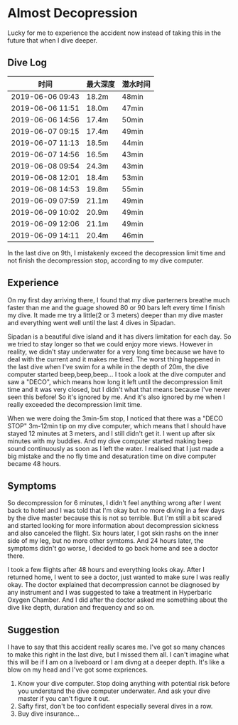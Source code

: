 # Almost Decopression

Lucky for me to experience the accident now instead of taking this in the future that when I dive deeper.


## Dive Log

|时间 | 最大深度 | 潜水时间|
|------|-----|------|
|2019-06-06 09:43 | 18.2m | 48min |
|2019-06-06 11:51 | 18.0m | 47min |
|2019-06-06 14:56 | 17.4m | 50min |
|2019-06-07 09:15 | 17.4m | 49min |
|2019-06-07 11:13 | 18.5m | 44min |
|2019-06-07 14:56 | 16.5m | 43min |
|2019-06-08 09:54 | 24.3m | 43min |
|2019-06-08 12:01 | 18.4m | 53min |
|2019-06-08 14:53 | 19.8m | 55min |
|2019-06-09 07:59 | 21.1m | 49min |
|2019-06-09 10:02 | 20.9m | 49min |
|2019-06-09 12:06 | 21.1m | 49min |
|2019-06-09 14:11 | 20.4m | 46min |

In the last dive on 9th, I mistakenly exceed the decopression limit time and  not finish the decompression stop, according to my dive computer.

## Experience

On my first day arriving there, I found that my dive parterners breathe much faster than me and the guage showed 80 or 90 bars left every time I finish my dive. It made me try a little(2 or 3 meters) deeper than my dive master and everything went well until the last 4 dives in Sipadan.  

Sipadan is a beautiful dive island and it has divers limitation for each day. So we tried to stay longer so that we could enjoy more views. However in reality, we didn't stay underwater for a very long time because we have to deal with the current and it makes me tired. The worst thing happened in the last dive when I've swim for a while in the depth of 20m, the dive computer started beep,beep,beep... I took a look at the dive computer and saw a "DECO", which means how long it left until the decompression limit time and it was very closed, but I didn't what that means because I've never seen this before! So it's ignored by me. And it's also ignored by me when I really exceeded the decompression limit time.  

When we were doing the 3min-5m stop, I noticed that there was a "DECO STOP"  3m-12min tip on my dive computer, which means that I should have stayed 12 minutes at 3 meters, and I still didn't get it. I went up after six minutes with my buddies. And my dive computer started making beep sound continuously as soon as I left the water. I realised that I just made a big mistake and the no fly time and desaturation time on dive computer became 48 hours.

## Symptoms

So decompression for 6 minutes, I didn't feel anything wrong after I went back to hotel and I was told that I'm okay but no more diving in a few days by the dive master because this is not so terrible. But I'm still a bit scared and started looking for more information about decompression sickness and also canceled the flight. Six hours later, I got skin rashs on the inner side of my leg, but no more other symtoms. And 24 hours later, the symptoms didn't go worse, I decided to go back home and see a doctor there.  

I took a few flights after 48 hours and everything looks okay. After I returned home, I went to see a doctor, just wanted to make sure I was really okay. The doctor explained that decompression cannot be diagnosed by any instrument and I was suggested to take a treatment in Hyperbaric Oxygen Chamber. And I did after the doctor asked me something about the dive like depth, duration and frequency and so on.

##  Suggestion

I have to say that this accident really scares me. I've got so many chances to make this right in the last dive, but I missed them all. I can't imagine what this will be if I am on a liveboard or I am divng at a deeper depth. It's like a blow on my head and I've got some expriences.

1. Know your dive computer. Stop doing anything with potential risk before you understand the dive computer underwater. And ask your dive master if you can't figure it out.
2. Safty first, don't be too confident especially several dives in a row.
3. Buy dive insurance...



